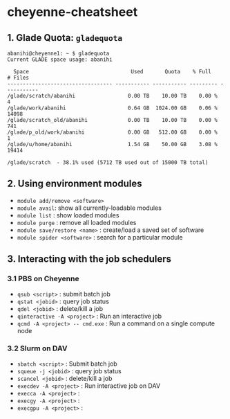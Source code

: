 # cheyenne-cheatsheet

## 1. Glade Quota: `gladequota`
```
abanihi@cheyenne1: ~ $ gladequota 
Current GLADE space usage: abanihi

  Space                                 Used       Quota    % Full      # Files
---------------------------------- ----------- ----------- --------- -----------
/glade/scratch/abanihi                 0.00 TB    10.00 TB    0.00 %           4
/glade/work/abanihi                    0.64 GB  1024.00 GB    0.06 %       14098
/glade/scratch_old/abanihi             0.00 TB    10.00 TB    0.00 %         741
/glade/p_old/work/abanihi              0.00 GB   512.00 GB    0.00 %           1
/glade/u/home/abanihi                  1.54 GB    50.00 GB    3.08 %       19414

/glade/scratch  - 38.1% used (5712 TB used out of 15000 TB total)
```

## 2. Using environment modules 

- `module add/remove <software>`
- `module avail`: show all currently-loadable modules 
- `module list` : show loaded modules 
- `module purge` : remove all loaded modules 
- `module save/restore <name>` : create/load a saved set of software 
- `module spider <software>` : search for a particular module

## 3. Interacting with the job schedulers

### 3.1 PBS on Cheyenne

- `qsub <script>` : submit batch job
- `qstat <jobid>` : query job status 
- `qdel <jobid>` : delete/kill a job
- `qinteractive -A <project>` : Run an interactive job 
- `qcmd -A <project> -- cmd.exe` : Run a command on a single compute node 

### 3.2 Slurm on DAV 

- `sbatch <script>` : Submit batch job 
- `squeue -j <jobid>` : query job status
- `scancel <jobid>` : delete/kill a job 
- `execdev -A <project>` : Run interactive job on DAV
- `execca -A <project>` : 
- `execgy -A <project>` : 
- `execgpu -A <project>` :
